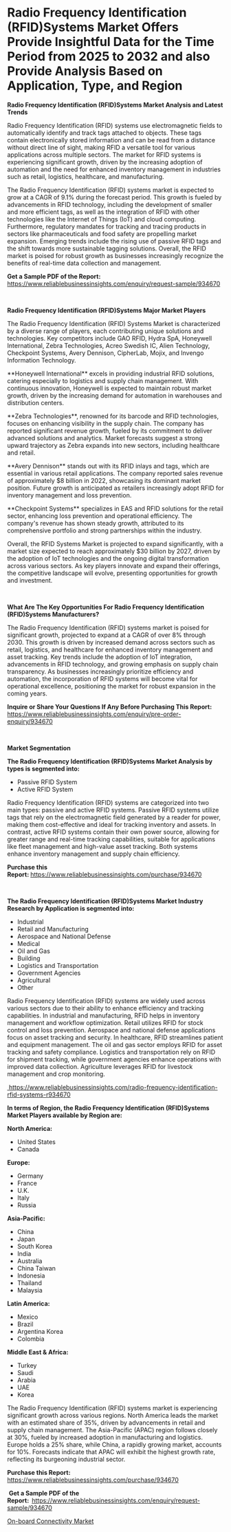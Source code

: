 <p><h1>Radio Frequency Identification (RFID)Systems Market Offers Provide Insightful Data for the Time Period from 2025 to 2032 and also Provide Analysis Based on Application, Type, and Region</h1></p><p><strong>Radio Frequency Identification (RFID)Systems Market Analysis and Latest Trends</strong></p>
<p><p>Radio Frequency Identification (RFID) systems use electromagnetic fields to automatically identify and track tags attached to objects. These tags contain electronically stored information and can be read from a distance without direct line of sight, making RFID a versatile tool for various applications across multiple sectors. The market for RFID systems is experiencing significant growth, driven by the increasing adoption of automation and the need for enhanced inventory management in industries such as retail, logistics, healthcare, and manufacturing.</p><p>The Radio Frequency Identification (RFID) systems market is expected to grow at a CAGR of 9.1% during the forecast period. This growth is fueled by advancements in RFID technology, including the development of smaller and more efficient tags, as well as the integration of RFID with other technologies like the Internet of Things (IoT) and cloud computing. Furthermore, regulatory mandates for tracking and tracing products in sectors like pharmaceuticals and food safety are propelling market expansion. Emerging trends include the rising use of passive RFID tags and the shift towards more sustainable tagging solutions. Overall, the RFID market is poised for robust growth as businesses increasingly recognize the benefits of real-time data collection and management.</p></p>
<p><strong>Get a Sample PDF of the Report:&nbsp;</strong> <a href="https://www.reliablebusinessinsights.com/enquiry/request-sample/934670?utm_campaign=2227&utm_medium=2&utm_source=Github&utm_content=ia&utm_term=15022025&utm_id=radio-frequency-identification-rfidsystems">https://www.reliablebusinessinsights.com/enquiry/request-sample/934670</a></p>
<p>&nbsp;</p>
<p><strong>Radio Frequency Identification (RFID)Systems Major Market Players</strong></p>
<p><p>The Radio Frequency Identification (RFID) Systems Market is characterized by a diverse range of players, each contributing unique solutions and technologies. Key competitors include GAO RFID, Hydra SpA, Honeywell International, Zebra Technologies, Acreo Swedish IC, Alien Technology, Checkpoint Systems, Avery Dennison, CipherLab, Mojix, and Invengo Information Technology.</p><p>**Honeywell International** excels in providing industrial RFID solutions, catering especially to logistics and supply chain management. With continuous innovation, Honeywell is expected to maintain robust market growth, driven by the increasing demand for automation in warehouses and distribution centers.</p><p>**Zebra Technologies**, renowned for its barcode and RFID technologies, focuses on enhancing visibility in the supply chain. The company has reported significant revenue growth, fueled by its commitment to deliver advanced solutions and analytics. Market forecasts suggest a strong upward trajectory as Zebra expands into new sectors, including healthcare and retail.</p><p>**Avery Dennison** stands out with its RFID inlays and tags, which are essential in various retail applications. The company reported sales revenue of approximately $8 billion in 2022, showcasing its dominant market position. Future growth is anticipated as retailers increasingly adopt RFID for inventory management and loss prevention.</p><p>**Checkpoint Systems** specializes in EAS and RFID solutions for the retail sector, enhancing loss prevention and operational efficiency. The company's revenue has shown steady growth, attributed to its comprehensive portfolio and strong partnerships within the industry.</p><p>Overall, the RFID Systems Market is projected to expand significantly, with a market size expected to reach approximately $30 billion by 2027, driven by the adoption of IoT technologies and the ongoing digital transformation across various sectors. As key players innovate and expand their offerings, the competitive landscape will evolve, presenting opportunities for growth and investment.</p></p>
<p>&nbsp;</p>
<p><strong>What Are The Key Opportunities For Radio Frequency Identification (RFID)Systems Manufacturers?</strong></p>
<p><p>The Radio Frequency Identification (RFID) systems market is poised for significant growth, projected to expand at a CAGR of over 8% through 2030. This growth is driven by increased demand across sectors such as retail, logistics, and healthcare for enhanced inventory management and asset tracking. Key trends include the adoption of IoT integration, advancements in RFID technology, and growing emphasis on supply chain transparency. As businesses increasingly prioritize efficiency and automation, the incorporation of RFID systems will become vital for operational excellence, positioning the market for robust expansion in the coming years.</p></p>
<p><strong>Inquire or Share Your Questions If Any Before Purchasing This Report:</strong> <a href="https://www.reliablebusinessinsights.com/enquiry/pre-order-enquiry/934670?utm_campaign=2227&utm_medium=2&utm_source=Github&utm_content=ia&utm_term=15022025&utm_id=radio-frequency-identification-rfidsystems">https://www.reliablebusinessinsights.com/enquiry/pre-order-enquiry/934670</a></p>
<p>&nbsp;</p>
<p><strong>Market Segmentation</strong></p>
<p><strong>The Radio Frequency Identification (RFID)Systems Market Analysis by types is segmented into:</strong></p>
<p><ul><li>Passive RFID System</li><li>Active RFID System</li></ul></p>
<p><p>Radio Frequency Identification (RFID) systems are categorized into two main types: passive and active RFID systems. Passive RFID systems utilize tags that rely on the electromagnetic field generated by a reader for power, making them cost-effective and ideal for tracking inventory and assets. In contrast, active RFID systems contain their own power source, allowing for greater range and real-time tracking capabilities, suitable for applications like fleet management and high-value asset tracking. Both systems enhance inventory management and supply chain efficiency.</p></p>
<p><strong>Purchase this Report:&nbsp;</strong><a href="https://www.reliablebusinessinsights.com/purchase/934670?utm_campaign=2227&utm_medium=2&utm_source=Github&utm_content=ia&utm_term=15022025&utm_id=radio-frequency-identification-rfidsystems">https://www.reliablebusinessinsights.com/purchase/934670</a></p>
<p>&nbsp;</p>
<p><strong>The Radio Frequency Identification (RFID)Systems Market Industry Research by Application is segmented into:</strong></p>
<p><ul><li>Industrial</li><li>Retail and Manufacturing</li><li>Aerospace and National Defense</li><li>Medical</li><li>Oil and Gas</li><li>Building</li><li>Logistics and Transportation</li><li>Government Agencies</li><li>Agricultural</li><li>Other</li></ul></p>
<p><p>Radio Frequency Identification (RFID) systems are widely used across various sectors due to their ability to enhance efficiency and tracking capabilities. In industrial and manufacturing, RFID helps in inventory management and workflow optimization. Retail utilizes RFID for stock control and loss prevention. Aerospace and national defense applications focus on asset tracking and security. In healthcare, RFID streamlines patient and equipment management. The oil and gas sector employs RFID for asset tracking and safety compliance. Logistics and transportation rely on RFID for shipment tracking, while government agencies enhance operations with improved data collection. Agriculture leverages RFID for livestock management and crop monitoring.</p></p>
<p><a href="https://www.reliablebusinessinsights.com/radio-frequency-identification-rfid-systems-r934670?utm_campaign=2227&utm_medium=2&utm_source=Github&utm_content=ia&utm_term=15022025&utm_id=radio-frequency-identification-rfidsystems">&nbsp;https://www.reliablebusinessinsights.com/radio-frequency-identification-rfid-systems-r934670</a></p>
<p><strong>In terms of Region, the Radio Frequency Identification (RFID)Systems Market Players available by Region are:</strong></p>
<p>
    <p> <strong> North America: </strong>
        <ul>
            <li>United States</li>
            <li>Canada</li>
        </ul>
        </p> 
    <p> <strong> Europe: </strong>
        <ul>
            <li>Germany</li>
            <li>France</li>
            <li>U.K.</li>
            <li>Italy</li>
            <li>Russia</li>
        </ul>
        </p> 
    <p> <strong> Asia-Pacific: </strong>
        <ul>
            <li>China</li>
            <li>Japan</li>
            <li>South Korea</li>
            <li>India</li>
            <li>Australia</li>
            <li>China Taiwan</li>
            <li>Indonesia</li>
            <li>Thailand</li>
            <li>Malaysia</li>
        </ul>
        </p> 
    <p> <strong> Latin America: </strong>
        <ul>
            <li>Mexico</li>
            <li>Brazil</li>
            <li>Argentina Korea</li>
            <li>Colombia</li>
        </ul>
        </p> 
    <p> <strong> Middle East & Africa: </strong>
        <ul>
            <li>Turkey</li>
            <li>Saudi</li>
            <li>Arabia</li>
            <li>UAE</li>
            <li>Korea</li>
        </ul>
    </p>
    </p>
<p><p>The Radio Frequency Identification (RFID) systems market is experiencing significant growth across various regions. North America leads the market with an estimated share of 35%, driven by advancements in retail and supply chain management. The Asia-Pacific (APAC) region follows closely at 30%, fueled by increased adoption in manufacturing and logistics. Europe holds a 25% share, while China, a rapidly growing market, accounts for 10%. Forecasts indicate that APAC will exhibit the highest growth rate, reflecting its burgeoning industrial sector.</p></p>
<p><strong>Purchase this Report: </strong><a href="https://www.reliablebusinessinsights.com/purchase/934670?utm_campaign=2227&utm_medium=2&utm_source=Github&utm_content=ia&utm_term=15022025&utm_id=radio-frequency-identification-rfidsystems">https://www.reliablebusinessinsights.com/purchase/934670</a></p>
<p>&nbsp;<strong>Get a Sample PDF of the Report:&nbsp;&nbsp;</strong><a href="https://www.reliablebusinessinsights.com/enquiry/request-sample/934670?utm_campaign=2227&utm_medium=2&utm_source=Github&utm_content=ia&utm_term=15022025&utm_id=radio-frequency-identification-rfidsystems">https://www.reliablebusinessinsights.com/enquiry/request-sample/934670</a></p>
<p><strong></strong></p>
<p><p><a href="https://github.com/tambraunrue691969/Market-Research-Report-List-1/blob/main/on-board-connectivity-market.md?utm_campaign=2227&utm_medium=2&utm_source=Github&utm_content=ia&utm_term=15022025&utm_id=radio-frequency-identification-rfidsystems">On-board Connectivity Market</a></p></p>
